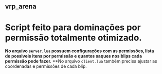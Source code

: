 ## vrp_arena
# Script feito para dominações por permissão totalmente otimizado.


**No arquivo `server.lua` possuem configurações com as permissões, lista de possiveis itens por permissão e quantos saques nos blips cada permissão pode fazer.**
**No arquivo `client.lua` também precisa ajustar as coordenadas e permissões de cada blip.

